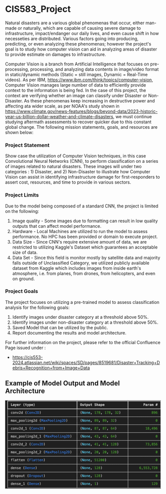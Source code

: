 # CIS583_Project

Natural disasters are a various global phenomenas that occur, either man-made or naturally, which are capable of causing severe damage to infrastructure, impact/endanger our daily lives, and even cause shift in how necesseties are distributed. Various factors going into producing, predicting, or even analyzing these phenomenas; however the project's goal is to study how computer vision can aid in analyzing areas of disaster to provide estimate on damages to infrastructure.

Computer Vision is a branch from Artificial Intelligence that focuses on pre-processing, processing, and analyzing data contents in image/video format in static/dynamic methods (Static = still images, Dynamic = Real-Time videos). As per IBM, https://www.ibm.com/think/topics/computer-vision, Computer Vision manages large number of data to efficiently provide context to the information is being fed. In the case of this project, the context are verifying whether an image can classify under Disaster or Non-Disaster. As these phenomenas keep increasing in destructive power and affecting ata  wider scale, as per NOAA's study shown in https://www.climate.gov/news-features/blogs/beyond-data/2023-historic-year-us-billion-dollar-weather-and-climate-disasters, we must continue studying aftermath assessments to recover quicker due to this constant global change. The following mission statements, goals, and resources are shown below:



### Project Statement

Show case the utilization of Computer Vision techniques, in this case Convolutional Neural Networks (CNN), to perform classification on a series of images related to natural disasters. These images will under two categories : 1) Disaster, and 2) Non-Disaster to illustrate how Computer Vision can assist in identifying infrastructure damage for first-responders to assert cost, resources, and time to provide in various sectors.

### Project Limits

Due to the model being composed of a standard CNN, the project is limited on the following:

1) Image quality - Some images due to formatting can result in low quality outputs that can affect model performance.
2) Hardware - Local Machines are utilized to run the model to assess performance. No HPC has been provided or domain to execute project.
3) Data Size - Since CNN's require extensive amount of data, we are restricted to utilizing Kaggle's Dataset which guarantees an acceptable size of data.
4) Data Set - Since this field is monitor mostly by satellite data and majority falls outside of Unclassified Category, we utilized publicly available dataset from Kaggle which includes images from inside earth's atmosphere, i.e. from planes, from drones, from helicopters, and even on ground. 

### Project Goals

The project focuses on utilizing a pre-trained model to assess classification analysis for the following goals:

1) Identify images under disaster category at a threshold above 50%.
2) Identify images under non-disaster category at a threshold above 50%.
3) Saved Model that can be utilized by the public.
4) Report documenting the results and model architecture.

For further information on the project, please refer to the official Confluence Page issued under :
- https://cis553-2024.atlassian.net/wiki/spaces/SD/pages/8519681/Disaster+Tracking+Debris+Recognition+from+Image+Data

## Example of Model Output and Model Architecture

![Model Architecture](https://github.com/jamieVazPR/CIS583_Project/blob/main/Images/ModelArchitecture.png)